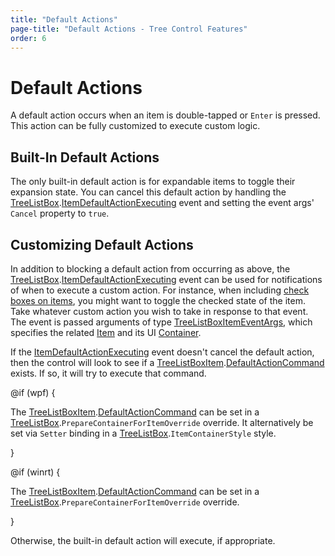 ```yaml
---
title: "Default Actions"
page-title: "Default Actions - Tree Control Features"
order: 6
---
```

# Default Actions

A default action occurs when an item is double-tapped or `Enter` is pressed.  This action can be fully customized to execute custom logic.

## Built-In Default Actions

The only built-in default action is for expandable items to toggle their expansion state.  You can cancel this default action by handling the [TreeListBox](xref:@ActiproUIRoot.Controls.Grids.TreeListBox).[ItemDefaultActionExecuting](xref:@ActiproUIRoot.Controls.Grids.TreeListBox.ItemDefaultActionExecuting) event and setting the event args' `Cancel` property to `true`.

## Customizing Default Actions

In addition to blocking a default action from occurring as above, the [TreeListBox](xref:@ActiproUIRoot.Controls.Grids.TreeListBox).[ItemDefaultActionExecuting](xref:@ActiproUIRoot.Controls.Grids.TreeListBox.ItemDefaultActionExecuting) event can be used for notifications of when to execute a custom action.  For instance, when including [check boxes on items](item-checkboxes.md), you might want to toggle the checked state of the item.  Take whatever custom action you wish to take in response to that event.  The event is passed arguments of type [TreeListBoxItemEventArgs](xref:@ActiproUIRoot.Controls.Grids.TreeListBoxItemEventArgs), which specifies the related [Item](xref:@ActiproUIRoot.Controls.Grids.TreeListBoxItemEventArgs.Item) and its UI [Container](xref:@ActiproUIRoot.Controls.Grids.TreeListBoxItemEventArgs.Container).

If the [ItemDefaultActionExecuting](xref:@ActiproUIRoot.Controls.Grids.TreeListBox.ItemDefaultActionExecuting) event doesn't cancel the default action, then the control will look to see if a [TreeListBoxItem](xref:@ActiproUIRoot.Controls.Grids.TreeListBoxItem).[DefaultActionCommand](xref:@ActiproUIRoot.Controls.Grids.TreeListBoxItem.DefaultActionCommand) exists.  If so, it will try to execute that command.

@if (wpf) {

The [TreeListBoxItem](xref:@ActiproUIRoot.Controls.Grids.TreeListBoxItem).[DefaultActionCommand](xref:@ActiproUIRoot.Controls.Grids.TreeListBoxItem.DefaultActionCommand) can be set in a [TreeListBox](xref:@ActiproUIRoot.Controls.Grids.TreeListBox).`PrepareContainerForItemOverride` override.  It alternatively be set via `Setter` binding in a [TreeListBox](xref:@ActiproUIRoot.Controls.Grids.TreeListBox).`ItemContainerStyle` style. 

}

@if (winrt) {

The [TreeListBoxItem](xref:@ActiproUIRoot.Controls.Grids.TreeListBoxItem).[DefaultActionCommand](xref:@ActiproUIRoot.Controls.Grids.TreeListBoxItem.DefaultActionCommand) can be set in a [TreeListBox](xref:@ActiproUIRoot.Controls.Grids.TreeListBox).`PrepareContainerForItemOverride` override. 

}

Otherwise, the built-in default action will execute, if appropriate.

